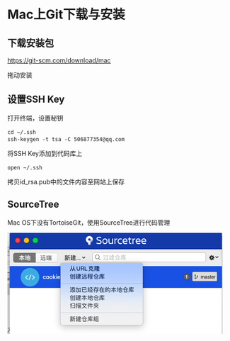 # Mac上Git下载与安装

## 下载安装包

 https://git-scm.com/download/mac

拖动安装

## 设置SSH Key

打开终端，设置秘钥

```
cd ~/.ssh
ssh-keygen -t tsa -C 506877354@qq.com
```

将SSH Key添加到代码库上

```
open ~/.ssh
```

拷贝id_rsa.pub中的文件内容至网站上保存

## SourceTree

Mac OS下没有TortoiseGit，使用SourceTree进行代码管理

![sourcetree-1](./images/Mac上Git下载与安装/sourcetree-1.png)

